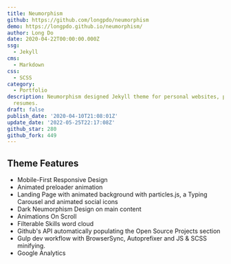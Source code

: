 ```yaml
---
title: Neumorphism
github: https://github.com/longpdo/neumorphism
demo: https://longpdo.github.io/neumorphism/
author: Long Do
date: 2020-04-22T00:00:00.000Z
ssg:
  - Jekyll
cms:
  - Markdown
css:
  - SCSS
category:
  - Portfolio
description: Neumorphism designed Jekyll theme for personal websites, portfolios and
  resumes.
draft: false
publish_date: '2020-04-10T21:08:01Z'
update_date: '2022-05-25T22:17:08Z'
github_star: 280
github_fork: 449
---
```

## Theme Features
- Mobile-First Responsive Design
- Animated preloader animation
- Landing Page with animated background with particles.js, a Typing Carousel and animated social icons
- Dark Neumorphism Design on main content
- Animations On Scroll
- Filterable Skills word cloud
- Github's API automatically populating the Open Source Projects section
- Gulp dev workflow with BrowserSync, Autoprefixer and JS & SCSS minifying.
- Google Analytics